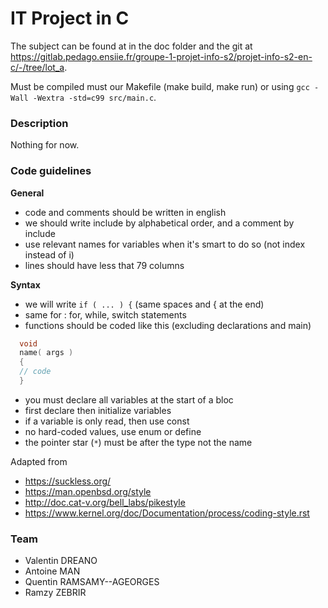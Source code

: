 # IT Project in C

The subject can be found
at in the doc folder and the git
at https://gitlab.pedago.ensiie.fr/groupe-1-projet-info-s2/projet-info-s2-en-c/-/tree/lot_a.

Must be compiled must our Makefile (make build,
make run) or using ``gcc -Wall -Wextra -std=c99 src/main.c``.

### Description

Nothing for now.

### Code guidelines

**General**
* code and comments should be written in english
* we should write include by alphabetical order, and a comment by include
* use relevant names for variables when it's smart to do so (not index instead of i)
* lines should have less that 79 columns

**Syntax**
* we will write `if ( ... ) {` (same spaces and { at the end)
* same for : for, while, switch statements
* functions should be coded like this (excluding declarations and main)
```c
  void
  name( args )
  {
  // code
  }  
  ```
* you must declare all variables at the start of a bloc
* first declare then initialize variables
* if a variable is only read, then use const
* no hard-coded values, use enum or define
* the pointer star (`*`) must be after the type not the name

Adapted from
* https://suckless.org/
* https://man.openbsd.org/style
* http://doc.cat-v.org/bell_labs/pikestyle
* https://www.kernel.org/doc/Documentation/process/coding-style.rst

### Team

* Valentin DREANO
* Antoine MAN
* Quentin RAMSAMY--AGEORGES 
*  Ramzy ZEBRIR